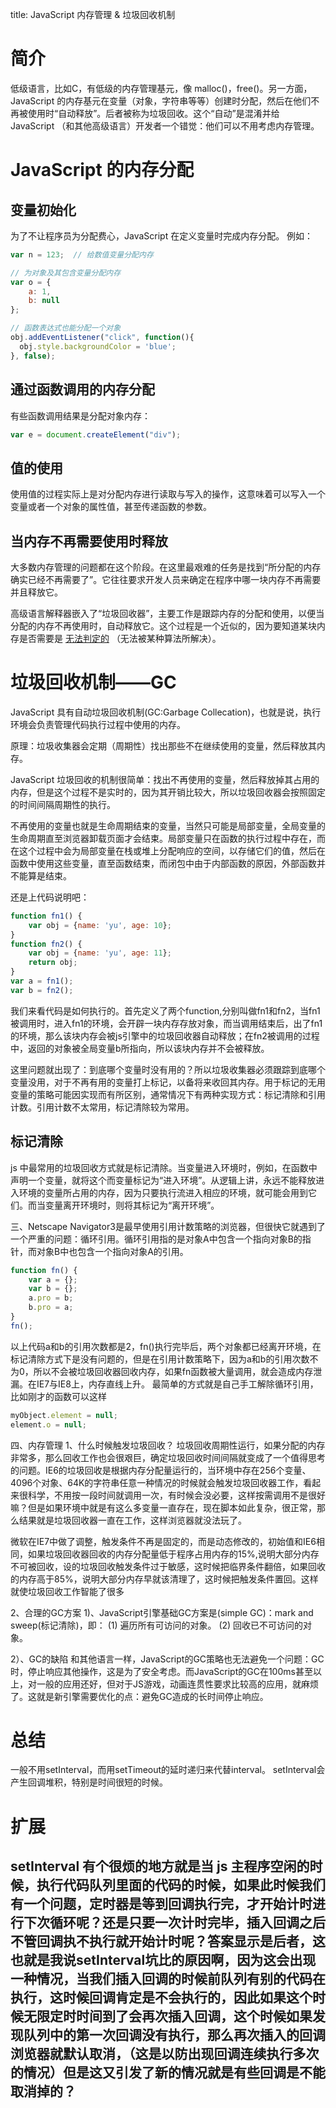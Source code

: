 title: JavaScript 内存管理 & 垃圾回收机制

# 简介
低级语言，比如C，有低级的内存管理基元，像 malloc()，free()。另一方面，JavaScript 的内存基元在变量（对象，字符串等等）创建时分配，然后在他们不再被使用时“自动释放”。后者被称为垃圾回收。这个“自动”是混淆并给 JavaScript （和其他高级语言）开发者一个错觉：他们可以不用考虑内存管理。

# JavaScript 的内存分配
## 变量初始化
为了不让程序员为分配费心，JavaScript 在定义变量时完成内存分配。
例如：
``` javascript
var n = 123;  // 给数值变量分配内存

// 为对象及其包含变量分配内存
var o = {
    a: 1,
    b: null
};

// 函数表达式也能分配一个对象
obj.addEventListener("click", function(){
  obj.style.backgroundColor = 'blue';
}, false);
```

## 通过函数调用的内存分配
有些函数调用结果是分配对象内存：
``` javascript
var e = document.createElement("div");
```

## 值的使用
使用值的过程实际上是对分配内存进行读取与写入的操作，这意味着可以写入一个变量或者一个对象的属性值，甚至传递函数的参数。

## 当内存不再需要使用时释放
大多数内存管理的问题都在这个阶段。在这里最艰难的任务是找到“所分配的内存确实已经不再需要了”。它往往要求开发人员来确定在程序中哪一块内存不再需要并且释放它。

高级语言解释器嵌入了“垃圾回收器”，主要工作是跟踪内存的分配和使用，以便当分配的内存不再使用时，自动释放它。这个过程是一个近似的，因为要知道某块内存是否需要是 [无法判定的](http://en.wikipedia.org/wiki/Decidability_%28logic%29) （无法被某种算法所解决）。

# 垃圾回收机制——GC
JavaScript 具有自动垃圾回收机制(GC:Garbage Collecation)，也就是说，执行环境会负责管理代码执行过程中使用的内存。

原理：垃圾收集器会定期（周期性）找出那些不在继续使用的变量，然后释放其内存。

JavaScript 垃圾回收的机制很简单：找出不再使用的变量，然后释放掉其占用的内存，但是这个过程不是实时的，因为其开销比较大，所以垃圾回收器会按照固定的时间间隔周期性的执行。

不再使用的变量也就是生命周期结束的变量，当然只可能是局部变量，全局变量的生命周期直至浏览器卸载页面才会结束。局部变量只在函数的执行过程中存在，而在这个过程中会为局部变量在栈或堆上分配响应的空间，以存储它们的值，然后在函数中使用这些变量，直至函数结束，而闭包中由于内部函数的原因，外部函数并不能算是结束。

还是上代码说明吧：
``` javascript
function fn1() {
    var obj = {name: 'yu', age: 10};
} 
function fn2() {
    var obj = {name: 'yu', age: 11};
    return obj;
}
var a = fn1();
var b = fn2();
```
我们来看代码是如何执行的。首先定义了两个function,分别叫做fn1和fn2，当fn1被调用时，进入fn1的环境，会开辟一块内存存放对象，而当调用结束后，出了fn1的环境，那么该块内存会被js引擎中的垃圾回收器自动释放；在fn2被调用的过程中，返回的对象被全局变量b所指向，所以该块内存并不会被释放。

这里问题就出现了：到底哪个变量时没有用的？所以垃圾收集器必须跟踪到底哪个变量没用，对于不再有用的变量打上标记，以备将来收回其内存。用于标记的无用变量的策略可能因实现而有所区别，通常情况下有两种实现方式：标记清除和引用计数。引用计数不太常用，标记清除较为常用。

## 标记清除
js 中最常用的垃圾回收方式就是标记清除。当变量进入环境时，例如，在函数中声明一个变量，就将这个而变量标记为“进入环境”。从逻辑上讲，永远不能释放进入环境的变量所占用的内存，因为只要执行流进入相应的环境，就可能会用到它们。而当变量离开环境时，则将其标记为“离开环境”。

三、Netscape Navigator3是最早使用引用计数策略的浏览器，但很快它就遇到了一个严重的问题：循环引用。循环引用指的是对象A中包含一个指向对象B的指针，而对象B中也包含一个指向对象A的引用。
``` javascript
function fn() {
    var a = {};
    var b = {};
    a.pro = b;
    b.pro = a;
} 
fn();
```
以上代码a和b的引用次数都是2，fn()执行完毕后，两个对象都已经离开环境，在标记清除方式下是没有问题的，但是在引用计数策略下，因为a和b的引用次数不为0，所以不会被垃圾回收器回收内存，如果fn函数被大量调用，就会造成内存泄漏。在IE7与IE8上，内存直线上升。
最简单的方式就是自己手工解除循环引用，比如刚才的函数可以这样
``` javascript
myObject.element = null;
element.o = null;
```

四、内存管理
1、什么时候触发垃圾回收？
垃圾回收周期性运行，如果分配的内存非常多，那么回收工作也会很艰巨，确定垃圾回收时间间隔就变成了一个值得思考的问题。IE6的垃圾回收是根据内存分配量运行的，当环境中存在256个变量、4096个对象、64K的字符串任意一种情况的时候就会触发垃圾回收器工作，看起来很科学，不用按一段时间就调用一次，有时候会没必要，这样按需调用不是很好嘛？但是如果环境中就是有这么多变量一直存在，现在脚本如此复杂，很正常，那么结果就是垃圾回收器一直在工作，这样浏览器就没法玩了。

微软在IE7中做了调整，触发条件不再是固定的，而是动态修改的，初始值和IE6相同，如果垃圾回收器回收的内存分配量低于程序占用内存的15%,说明大部分内存不可被回收，设的垃圾回收触发条件过于敏感，这时候把临界条件翻倍，如果回收的内存高于85%，说明大部分内存早就该清理了，这时候把触发条件置回。这样就使垃圾回收工作智能了很多

2、合理的GC方案
1)、JavaScript引擎基础GC方案是(simple GC)：mark and sweep(标记清除)，即：
    (1) 遍历所有可访问的对象。
    (2) 回收已不可访问的对象。

2）、GC的缺陷
和其他语言一样，JavaScript的GC策略也无法避免一个问题：GC时，停止响应其他操作，这是为了安全考虑。而JavaScript的GC在100ms甚至以上，对一般的应用还好，但对于JS游戏，动画连贯性要求比较高的应用，就麻烦了。这就是新引擎需要优化的点：避免GC造成的长时间停止响应。

# 总结
一般不用setInterval，而用setTimeout的延时递归来代替interval。
setInterval会产生回调堆积，特别是时间很短的时候。

# 扩展
setInterval 有个很烦的地方就是当 js 主程序空闲的时候，执行代码队列里面的代码的时候，如果此时候我们有一个问题，定时器是等到回调执行完，才开始计时进行下次循环呢？还是只要一次计时完毕，插入回调之后不管回调执不执行就开始计时呢？答案显示是后者，这也就是我说setInterval坑比的原因啊，因为这会出现一种情况，当我们插入回调的时候前队列有别的代码在执行，这时候回调肯定是不会执行的，因此如果这个时候无限定时时间到了会再次插入回调，这个时候如果发现队列中的第一次回调没有执行，那么再次插入的回调浏览器就默认取消，（这是以防出现回调连续执行多次的情况）但是这又引发了新的情况就是有些回调是不能取消掉的？
-------